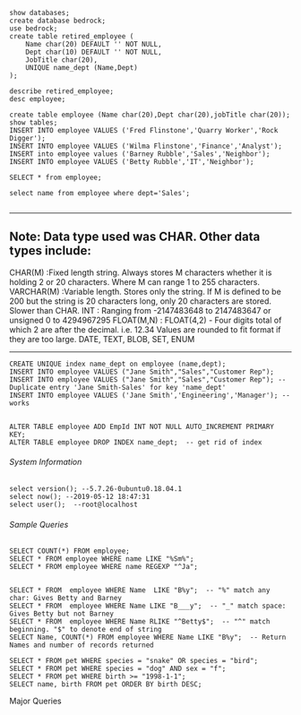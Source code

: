```
show databases;
create database bedrock;
use bedrock;
create table retired_employee (
    Name char(20) DEFAULT '' NOT NULL,
    Dept char(10) DEFAULT '' NOT NULL,
    JobTitle char(20),
    UNIQUE name_dept (Name,Dept)
);

describe retired_employee;
desc employee;

create table employee (Name char(20),Dept char(20),jobTitle char(20));
show tables;
INSERT INTO employee VALUES ('Fred Flinstone','Quarry Worker','Rock Digger');
INSERT INTO employee VALUES ('Wilma Flinstone','Finance','Analyst');
INSERT into employee values ('Barney Rubble','Sales','Neighbor');
INSERT INTO employee VALUES ('Betty Rubble','IT','Neighbor');

SELECT * from employee;

select name from employee where dept='Sales';
	
```

---------------
Note: Data type used was CHAR. Other data types include:
---------------
CHAR(M)    :Fixed length string. Always stores M characters whether it is holding 2 or 20 characters. Where M can range 1 to 255 			    characters.
VARCHAR(M) :Variable length. Stores only the string. If M is defined to be 200 but the string is 20 characters long, only 20 characters 		   are stored. Slower than CHAR.
INT : Ranging from -2147483648 to 2147483647 or unsigned 0 to 4294967295
FLOAT(M,N) : FLOAT(4,2) - Four digits total of which 2 are after the decimal. i.e. 12.34 Values are rounded to fit format if they are too 			   large.
DATE, TEXT, BLOB, SET, ENUM


-----------------
```
CREATE UNIQUE index name_dept on employee (name,dept);
INSERT INTO employee VALUES ("Jane Smith","Sales","Customer Rep");
INSERT INTO employee VALUES ("Jane Smith","Sales","Customer Rep"); --Duplicate entry 'Jane Smith-Sales' for key 'name_dept'
INSERT INTO employee VALUES ('Jane Smith','Engineering','Manager'); --works


ALTER TABLE employee ADD EmpId INT NOT NULL AUTO_INCREMENT PRIMARY KEY; 
ALTER TABLE employee DROP INDEX name_dept;  -- get rid of index

```

###### System Information

```
select version(); --5.7.26-0ubuntu0.18.04.1
select now(); --2019-05-12 18:47:31
select user();	--root@localhost
```
###### Sample Queries
```
SELECT COUNT(*) FROM employee;
SELECT * FROM employee WHERE name LIKE "%Sm%";
SELECT * FROM employee WHERE name REGEXP "^Ja";


SELECT * FROM  employee WHERE Name  LIKE "B%y";  -- "%" match any char: Gives Betty and Barney
SELECT * FROM  employee WHERE Name LIKE "B___y";  -- "_" match space: Gives Betty but not Barney
SELECT * FROM  employee WHERE Name RLIKE "^Betty$";  -- "^" match beginning. "$" to denote end of string
SELECT Name, COUNT(*) FROM employee WHERE Name LIKE "B%y";  -- Return Names and number of records returned

SELECT * FROM pet WHERE species = "snake" OR species = "bird";
SELECT * FROM pet WHERE species = "dog" AND sex = "f";
SELECT * FROM pet WHERE birth >= "1998-1-1";
SELECT name, birth FROM pet ORDER BY birth DESC;

```

Major Queries



 
